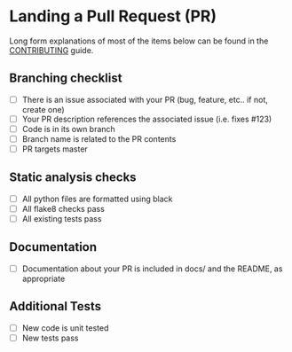 # Landing a Pull Request (PR)

Long form explanations of most of the items below can be found in the [CONTRIBUTING](https://github.com/epi052/recon-pipeline/blob/master/CONTRIBUTING.md) guide.

## Branching checklist
- [ ] There is an issue associated with your PR (bug, feature, etc.. if not, create one)
- [ ] Your PR description references the associated issue (i.e. fixes #123)
- [ ] Code is in its own branch
- [ ] Branch name is related to the PR contents
- [ ] PR targets master

## Static analysis checks
- [ ] All python files are formatted using black
- [ ] All flake8 checks pass
- [ ] All existing tests pass

## Documentation
- [ ] Documentation about your PR is included in docs/ and the README, as appropriate

## Additional Tests
- [ ] New code is unit tested
- [ ] New tests pass
